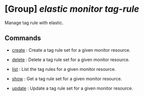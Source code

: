 # [Group] _elastic monitor tag-rule_

Manage tag rule with elastic.

## Commands

- [create](/Commands/elastic/monitor/tag-rule/_create.md)
: Create a tag rule set for a given monitor resource.

- [delete](/Commands/elastic/monitor/tag-rule/_delete.md)
: Delete a tag rule set for a given monitor resource.

- [list](/Commands/elastic/monitor/tag-rule/_list.md)
: List the tag rules for a given monitor resource.

- [show](/Commands/elastic/monitor/tag-rule/_show.md)
: Get a tag rule set for a given monitor resource.

- [update](/Commands/elastic/monitor/tag-rule/_update.md)
: Update a tag rule set for a given monitor resource.
